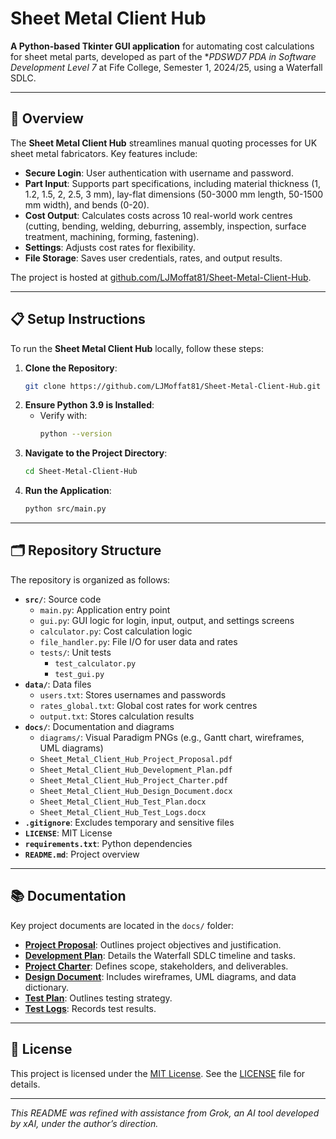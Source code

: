 # Sheet Metal Client Hub

**A Python-based Tkinter GUI application** for automating cost calculations for sheet metal parts, developed as part of the **PDSWD7 PDA in Software Development Level 7* at Fife College, Semester 1, 2024/25, using a Waterfall SDLC.

---

## 🚀 Overview

The **Sheet Metal Client Hub** streamlines manual quoting processes for UK sheet metal fabricators. Key features include:

- **Secure Login**: User authentication with username and password.
- **Part Input**: Supports part specifications, including material thickness (1, 1.2, 1.5, 2, 2.5, 3 mm), lay-flat dimensions (50-3000 mm length, 50-1500 mm width), and bends (0-20).
- **Cost Output**: Calculates costs across 10 real-world work centres (cutting, bending, welding, deburring, assembly, inspection, surface treatment, machining, forming, fastening).
- **Settings**: Adjusts cost rates for flexibility.
- **File Storage**: Saves user credentials, rates, and output results.

The project is hosted at [github.com/LJMoffat81/Sheet-Metal-Client-Hub](https://github.com/LJMoffat81/Sheet-Metal-Client-Hub).

---

## 📋 Setup Instructions

To run the **Sheet Metal Client Hub** locally, follow these steps:

1. **Clone the Repository**:
   ```bash
   git clone https://github.com/LJMoffat81/Sheet-Metal-Client-Hub.git
   ```
2. **Ensure Python 3.9 is Installed**:
   - Verify with:
     ```bash
     python --version
     ```
3. **Navigate to the Project Directory**:
   ```bash
   cd Sheet-Metal-Client-Hub
   ```
4. **Run the Application**:
   ```bash
   python src/main.py
   ```

---

## 🗂 Repository Structure

The repository is organized as follows:

- **`src/`**: Source code
  - `main.py`: Application entry point
  - `gui.py`: GUI logic for login, input, output, and settings screens
  - `calculator.py`: Cost calculation logic
  - `file_handler.py`: File I/O for user data and rates
  - `tests/`: Unit tests
    - `test_calculator.py`
    - `test_gui.py`
- **`data/`**: Data files
  - `users.txt`: Stores usernames and passwords
  - `rates_global.txt`: Global cost rates for work centres
  - `output.txt`: Stores calculation results
- **`docs/`**: Documentation and diagrams
  - `diagrams/`: Visual Paradigm PNGs (e.g., Gantt chart, wireframes, UML diagrams)
  - `Sheet_Metal_Client_Hub_Project_Proposal.pdf`
  - `Sheet_Metal_Client_Hub_Development_Plan.pdf`
  - `Sheet_Metal_Client_Hub_Project_Charter.pdf`
  - `Sheet_Metal_Client_Hub_Design_Document.docx`
  - `Sheet_Metal_Client_Hub_Test_Plan.docx`
  - `Sheet_Metal_Client_Hub_Test_Logs.docx`
- **`.gitignore`**: Excludes temporary and sensitive files
- **`LICENSE`**: MIT License
- **`requirements.txt`**: Python dependencies
- **`README.md`**: Project overview

---

## 📚 Documentation

Key project documents are located in the `docs/` folder:

- **[Project Proposal](docs/Sheet_Metal_Client_Hub_Project_Proposal.pdf)**: Outlines project objectives and justification.
- **[Development Plan](docs/Sheet_Metal_Client_Hub_Development_Plan.pdf)**: Details the Waterfall SDLC timeline and tasks.
- **[Project Charter](docs/Sheet_Metal_Client_Hub_Project_Charter.pdf)**: Defines scope, stakeholders, and deliverables.
- **[Design Document](docs/Sheet_Metal_Client_Hub_Design_Document.docx)**: Includes wireframes, UML diagrams, and data dictionary.
- **[Test Plan](docs/Sheet_Metal_Client_Hub_Test_Plan.docx)**: Outlines testing strategy.
- **[Test Logs](docs/Sheet_Metal_Client_Hub_Test_Logs.docx)**: Records test results.

---

## 📜 License

This project is licensed under the [MIT License](LICENSE). See the [LICENSE](LICENSE) file for details.

---

*This README was refined with assistance from Grok, an AI tool developed by xAI, under the author’s direction.*
